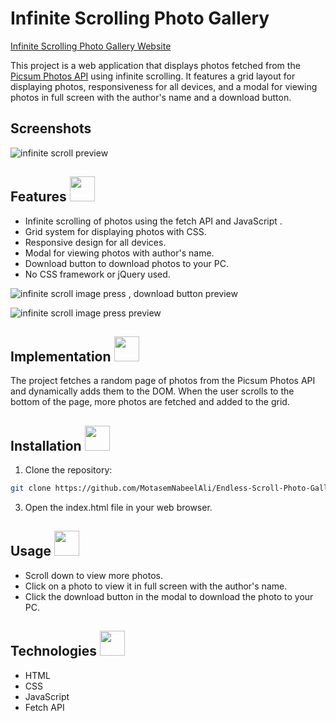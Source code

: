 # Infinite Scrolling Photo Gallery

[Infinite Scrolling Photo Gallery Website](https://scriptcrafterjs.github.io/Endless-Scroll-Photo-Gallery/)

This project is a web application that displays photos fetched from the [Picsum Photos API](https://picsum.photos/) using infinite scrolling. It features a grid layout for displaying photos, responsiveness for all devices, and a modal for viewing photos in full screen with the author's name and a download button.

## Screenshots

![infinite scroll preview](https://github.com/MotasemNabeelAli/Endless-Scroll-Photo-Gallery/assets/97013908/8864fe7b-b02b-4fbb-ac9f-e6b31cd8bcbf)

## Features <img src="https://github.com/ScriptCrafterJS/Endless-Scroll-Photo-Gallery/assets/151676251/52b45c47-1ce4-4fb8-b9fc-93208a917ea7" width="40">

- Infinite scrolling of photos using the fetch API and JavaScript .
- Grid system for displaying photos with CSS.
- Responsive design for all devices.
- Modal for viewing photos with author's name.
- Download button to download photos to your PC.
- No CSS framework or jQuery used.

![infinite scroll image press , download button preview](https://github.com/MotasemNabeelAli/Endless-Scroll-Photo-Gallery/assets/97013908/8fb7cd64-8340-41c7-ac0f-a62175c97fe6)

![infinite scroll image press preview](https://github.com/MotasemNabeelAli/Endless-Scroll-Photo-Gallery/assets/97013908/d54599c7-d18f-47b7-b20f-8cdccb88ac91)

## Implementation <img src="https://github.com/ScriptCrafterJS/Endless-Scroll-Photo-Gallery/assets/151676251/4802b065-faef-4f41-a75f-d09f798256ed" width="40">

The project fetches a random page of photos from the Picsum Photos API and dynamically adds them to the DOM. When the user scrolls to the bottom of the page, more photos are fetched and added to the grid.

## Installation <img src="https://github.com/ScriptCrafterJS/Endless-Scroll-Photo-Gallery/assets/151676251/fb31ebaa-898f-4a8f-8357-9aaf1747e2d4" width="40">

1. Clone the repository:

```bash
git clone https://github.com/MotasemNabeelAli/Endless-Scroll-Photo-Gallery.git
```

3. Open the index.html file in your web browser.

## Usage <img src="https://github.com/ScriptCrafterJS/Endless-Scroll-Photo-Gallery/assets/151676251/b9e927dd-11de-43bb-9857-ec380df1f757" width="40">

- Scroll down to view more photos.
- Click on a photo to view it in full screen with the author's name.
- Click the download button in the modal to download the photo to your PC.

## Technologies <img src="https://github.com/ScriptCrafterJS/Endless-Scroll-Photo-Gallery/assets/151676251/659c3cfe-8341-478d-81de-2388ab8a521f" width="40">

- HTML
- CSS
- JavaScript
- Fetch API
